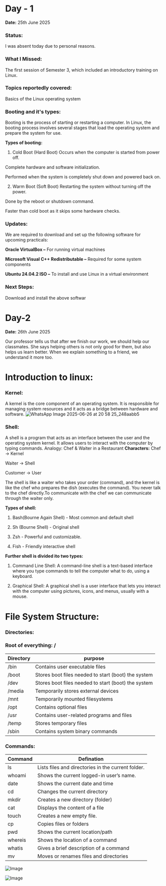 # Day - 1
**Date:** 25th June 2025

### Status:
I was absent today due to personal reasons.

### What I Missed:
The first session of Semester 3, which included an introductory training on Linux.

### Topics reportedly covered:
Basics of the Linux operating system
### Booting and it's types:
Booting is the process of starting or restarting a computer. In Linux, the booting process involves several stages that load the operating system and prepare the system for use.

**Types of booting:**
1. Cold Boot (Hard Boot)
Occurs when the computer is started from power off.

Complete hardware and software initialization.

Performed when the system is completely shut down and powered back on.

2. Warm Boot (Soft Boot)
Restarting the system without turning off the power.

Done by the reboot or shutdown command.

Faster than cold boot as it skips some hardware checks.
### Updates:

We are required to download and set up the following software for upcoming practicals:

**Oracle VirtualBox –** For running virtual machines

**Microsoft Visual C++ Redistributable –** Required for some system components

**Ubuntu 24.04.2 ISO –** To install and use Linux in a virtual environment
### Next Steps:

Download and install the above softwar
# Day-2
**Date:** 26th June 2025

Our professor tells us that after we finish our work, we should help our classmates. She says helping others is not only good for them, but also helps us learn better. When we explain something to a friend, we understand it more too.

# Introduction to linux:
### Kernel:
A kernel is the core component of an operating system. It is responsible for managing system resources and it acts as a bridge between hardware and software.
![WhatsApp Image 2025-06-26 at 20 58 25_248aabb5](https://github.com/user-attachments/assets/d135bbd1-3ba7-438d-bab0-9f1ed55930a9)

### Shell:
A shell is a program that acts as an interface between the user and the operating system kernel. It allows users to interact with the computer by typing commands.
Analogy: Chef & Waiter in a Restaurant
**Characters:**
 Chef → Kernel

 Waiter → Shell

 Customer → User
 
The shell is like a waiter who takes your order (command), and the kernel is like the chef who prepares the dish (executes the command). You never talk to the chef directly.To communicate with the chef we can communicate through the waiter only.

**Types of shell:**

1. Bash(Bourne Again Shell) - Most common and default shell
  
2. Sh (Bourne Shell) - Original shell
  
3. Zsh - Powerful and customizable.
  
4. Fish - Friendly interactive shell


**Further shell is divided ito two types:**

1. Command Line Shell:
  A command-line shell is a text-based interface where you type commands to tell the computer what to do, using a keyboard.

2. Graphical Shell:
A graphical shell is a user interface that lets you interact with the computer using pictures, icons, and menus, usually with a mouse.

# File System Structure:
### Directories:
### Root of everything: /
|   Directory   |   purpose   |
|---------------|-------------|
|/bin|Contains user executable files|
|/boot|Stores boot files needed to start (boot) the system|
|/dev|Stores boot files needed to start (boot) the system|
|/media|Temporarily stores external devices|
|/mnt|Temporarily mounted filesystems|
|/opt|Contains optional files|
|/usr|Contains user-related programs and files|
|/temp|Stores temporary files|
|/sbin|Contains system binary commands|

### Commands:

|   Command   |   Defination   |
|-------------|----------------|
|ls|Lists files and directories in the current folder.|
|whoami|Shows the current logged-in user’s name.|
|date|Shows the current date and time|
|cd|Changes the current directory|
|mkdir|Creates a new directory (folder)|
|cat|Displays the content of a file|
|touch|Creates a new empty file.|
|cp|Copies files or folders|
|pwd|Shows the current location/path|
|whereis|Shows the location of a command|
|whatis|Gives a brief description of a command|
|mv|Moves or renames files and directories|

![Image](https://github.com/user-attachments/assets/b80c15ad-b914-4036-a116-7a3e00a4474d)

![Image](https://github.com/user-attachments/assets/a4551a32-08a8-4804-9a1d-62d8c1e7668e)






